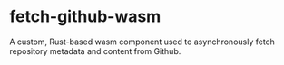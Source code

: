 # fetch-github-wasm
A custom, Rust-based wasm component used to asynchronously fetch repository
metadata and content from Github.